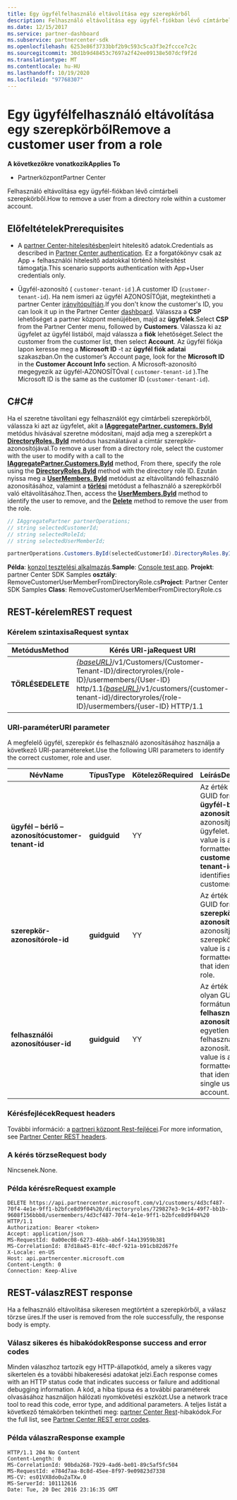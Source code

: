 ```yaml
---
title: Egy ügyfélfelhasználó eltávolítása egy szerepkörből
description: Felhasználó eltávolítása egy ügyfél-fiókban lévő címtárbeli szerepkörből.
ms.date: 12/15/2017
ms.service: partner-dashboard
ms.subservice: partnercenter-sdk
ms.openlocfilehash: 6253e86f3733bbf2b9c593c5ca3f3e2fccce7c2c
ms.sourcegitcommit: 30d1b9d48453c7697a2f42ee09138e507dcf9f2d
ms.translationtype: MT
ms.contentlocale: hu-HU
ms.lasthandoff: 10/19/2020
ms.locfileid: "97768307"
---
```

# <a name="remove-a-customer-user-from-a-role"></a><span data-ttu-id="c8e40-103">Egy ügyfélfelhasználó eltávolítása egy szerepkörből</span><span class="sxs-lookup"><span data-stu-id="c8e40-103">Remove a customer user from a role</span></span>

<span data-ttu-id="c8e40-104">**A következőkre vonatkozik**</span><span class="sxs-lookup"><span data-stu-id="c8e40-104">**Applies To**</span></span>

- <span data-ttu-id="c8e40-105">Partnerközpont</span><span class="sxs-lookup"><span data-stu-id="c8e40-105">Partner Center</span></span>

<span data-ttu-id="c8e40-106">Felhasználó eltávolítása egy ügyfél-fiókban lévő címtárbeli szerepkörből.</span><span class="sxs-lookup"><span data-stu-id="c8e40-106">How to remove a user from a directory role within a customer account.</span></span>

## <a name="prerequisites"></a><span data-ttu-id="c8e40-107">Előfeltételek</span><span class="sxs-lookup"><span data-stu-id="c8e40-107">Prerequisites</span></span>

- <span data-ttu-id="c8e40-108">A [partner Center-hitelesítésben](partner-center-authentication.md)leírt hitelesítő adatok.</span><span class="sxs-lookup"><span data-stu-id="c8e40-108">Credentials as described in [Partner Center authentication](partner-center-authentication.md).</span></span> <span data-ttu-id="c8e40-109">Ez a forgatókönyv csak az App + felhasználói hitelesítő adatokkal történő hitelesítést támogatja.</span><span class="sxs-lookup"><span data-stu-id="c8e40-109">This scenario supports authentication with App+User credentials only.</span></span>

- <span data-ttu-id="c8e40-110">Ügyfél-azonosító ( `customer-tenant-id` ).</span><span class="sxs-lookup"><span data-stu-id="c8e40-110">A customer ID (`customer-tenant-id`).</span></span> <span data-ttu-id="c8e40-111">Ha nem ismeri az ügyfél AZONOSÍTÓját, megtekintheti a partner Center [irányítópultján](https://partner.microsoft.com/dashboard).</span><span class="sxs-lookup"><span data-stu-id="c8e40-111">If you don't know the customer's ID, you can look it up in the Partner Center [dashboard](https://partner.microsoft.com/dashboard).</span></span> <span data-ttu-id="c8e40-112">Válassza a **CSP** lehetőséget a partner központ menüjében, majd az **ügyfelek**.</span><span class="sxs-lookup"><span data-stu-id="c8e40-112">Select **CSP** from the Partner Center menu, followed by **Customers**.</span></span> <span data-ttu-id="c8e40-113">Válassza ki az ügyfelet az ügyfél listából, majd válassza a **fiók** lehetőséget.</span><span class="sxs-lookup"><span data-stu-id="c8e40-113">Select the customer from the customer list, then select **Account**.</span></span> <span data-ttu-id="c8e40-114">Az ügyfél fiókja lapon keresse meg a **Microsoft ID** -t az **ügyfél fiók adatai** szakaszban.</span><span class="sxs-lookup"><span data-stu-id="c8e40-114">On the customer’s Account page, look for the **Microsoft ID** in the **Customer Account Info** section.</span></span> <span data-ttu-id="c8e40-115">A Microsoft-azonosító megegyezik az ügyfél-AZONOSÍTÓval ( `customer-tenant-id` ).</span><span class="sxs-lookup"><span data-stu-id="c8e40-115">The Microsoft ID is the same as the customer ID  (`customer-tenant-id`).</span></span>

## <a name="c"></a><span data-ttu-id="c8e40-116">C\#</span><span class="sxs-lookup"><span data-stu-id="c8e40-116">C\#</span></span>

<span data-ttu-id="c8e40-117">Ha el szeretne távolítani egy felhasználót egy címtárbeli szerepkörből, válassza ki azt az ügyfelet, akit a [**IAggregatePartner. customers. ById**](/dotnet/api/microsoft.store.partnercenter.customers.icustomercollection.byid) metódus hívásával szeretne módosítani, majd adja meg a szerepkört a [**DirectoryRoles. ById**](/dotnet/api/microsoft.store.partnercenter.customerdirectoryroles.idirectoryrolecollection.byid) metódus használatával a címtár szerepkör-azonosítójával.</span><span class="sxs-lookup"><span data-stu-id="c8e40-117">To remove a user from a directory role, select the customer with the user to modify with a call to the [**IAggregatePartner.Customers.ById**](/dotnet/api/microsoft.store.partnercenter.customers.icustomercollection.byid) method, From there, specify the role using the [**DirectoryRoles.ById**](/dotnet/api/microsoft.store.partnercenter.customerdirectoryroles.idirectoryrolecollection.byid) method with the directory role ID.</span></span> <span data-ttu-id="c8e40-118">Ezután nyissa meg a [**UserMembers. ById**](/dotnet/api/microsoft.store.partnercenter.customerdirectoryroles.iusermembercollection.byid) metódust az eltávolítandó felhasználó azonosításához, valamint a [**törlési**](/dotnet/api/microsoft.store.partnercenter.customerdirectoryroles.iusermember.delete) metódust a felhasználó a szerepkörből való eltávolításához.</span><span class="sxs-lookup"><span data-stu-id="c8e40-118">Then, access the [**UserMembers.ById**](/dotnet/api/microsoft.store.partnercenter.customerdirectoryroles.iusermembercollection.byid) method to identify the user to remove, and the [**Delete**](/dotnet/api/microsoft.store.partnercenter.customerdirectoryroles.iusermember.delete) method to remove the user from the role.</span></span>

``` csharp
// IAggregatePartner partnerOperations;
// string selectedCustomerId;
// string selectedRoleId;
// string selectedUserMemberId;

partnerOperations.Customers.ById(selectedCustomerId).DirectoryRoles.ById(selectedRoleId).UserMembers.ById(selectedUserMemberId).Delete();
```

<span data-ttu-id="c8e40-119">**Példa**: [konzol tesztelési alkalmazás](console-test-app.md).</span><span class="sxs-lookup"><span data-stu-id="c8e40-119">**Sample**: [Console test app](console-test-app.md).</span></span> <span data-ttu-id="c8e40-120">**Projekt**: partner Center SDK Samples **osztály**: RemoveCustomerUserMemberFromDirectoryRole.cs</span><span class="sxs-lookup"><span data-stu-id="c8e40-120">**Project**: Partner Center SDK Samples **Class**: RemoveCustomerUserMemberFromDirectoryRole.cs</span></span>

## <a name="rest-request"></a><span data-ttu-id="c8e40-121">REST-kérelem</span><span class="sxs-lookup"><span data-stu-id="c8e40-121">REST request</span></span>

### <a name="request-syntax"></a><span data-ttu-id="c8e40-122">Kérelem szintaxisa</span><span class="sxs-lookup"><span data-stu-id="c8e40-122">Request syntax</span></span>

| <span data-ttu-id="c8e40-123">Metódus</span><span class="sxs-lookup"><span data-stu-id="c8e40-123">Method</span></span>     | <span data-ttu-id="c8e40-124">Kérés URI-ja</span><span class="sxs-lookup"><span data-stu-id="c8e40-124">Request URI</span></span>                                                                                                                           |
|------------|---------------------------------------------------------------------------------------------------------------------------------------|
| <span data-ttu-id="c8e40-125">**TÖRLÉSE**</span><span class="sxs-lookup"><span data-stu-id="c8e40-125">**DELETE**</span></span> | <span data-ttu-id="c8e40-126">[*{baseURL}*](partner-center-rest-urls.md)/v1/Customers/{Customer-Tenant-ID}/directoryroles/{role-ID}/usermembers/{User-ID} http/1.1</span><span class="sxs-lookup"><span data-stu-id="c8e40-126">[*{baseURL}*](partner-center-rest-urls.md)/v1/customers/{customer-tenant-id}/directoryroles/{role-ID}/usermembers/{user-ID} HTTP/1.1</span></span> |

### <a name="uri-parameter"></a><span data-ttu-id="c8e40-127">URI-paraméter</span><span class="sxs-lookup"><span data-stu-id="c8e40-127">URI parameter</span></span>

<span data-ttu-id="c8e40-128">A megfelelő ügyfél, szerepkör és felhasználó azonosításához használja a következő URI-paramétereket.</span><span class="sxs-lookup"><span data-stu-id="c8e40-128">Use the following URI parameters to identify the correct customer, role and user.</span></span>

| <span data-ttu-id="c8e40-129">Név</span><span class="sxs-lookup"><span data-stu-id="c8e40-129">Name</span></span>                   | <span data-ttu-id="c8e40-130">Típus</span><span class="sxs-lookup"><span data-stu-id="c8e40-130">Type</span></span>     | <span data-ttu-id="c8e40-131">Kötelező</span><span class="sxs-lookup"><span data-stu-id="c8e40-131">Required</span></span> | <span data-ttu-id="c8e40-132">Leírás</span><span class="sxs-lookup"><span data-stu-id="c8e40-132">Description</span></span>                                                                        |
|------------------------|----------|----------|------------------------------------------------------------------------------------|
| <span data-ttu-id="c8e40-133">**ügyfél – bérlő – azonosító**</span><span class="sxs-lookup"><span data-stu-id="c8e40-133">**customer-tenant-id**</span></span> | <span data-ttu-id="c8e40-134">**guid**</span><span class="sxs-lookup"><span data-stu-id="c8e40-134">**guid**</span></span> | <span data-ttu-id="c8e40-135">Y</span><span class="sxs-lookup"><span data-stu-id="c8e40-135">Y</span></span>        | <span data-ttu-id="c8e40-136">Az érték egy GUID formátumú **ügyfél-bérlő-azonosító** , amely azonosítja az ügyfelet.</span><span class="sxs-lookup"><span data-stu-id="c8e40-136">The value is a GUID formatted **customer-tenant-id** that identifies the customer.</span></span> |
| <span data-ttu-id="c8e40-137">**szerepkör-azonosító**</span><span class="sxs-lookup"><span data-stu-id="c8e40-137">**role-id**</span></span>            | <span data-ttu-id="c8e40-138">**guid**</span><span class="sxs-lookup"><span data-stu-id="c8e40-138">**guid**</span></span> | <span data-ttu-id="c8e40-139">Y</span><span class="sxs-lookup"><span data-stu-id="c8e40-139">Y</span></span>        | <span data-ttu-id="c8e40-140">Az érték egy GUID formátumú **szerepkör-azonosító** , amely azonosítja a szerepkört.</span><span class="sxs-lookup"><span data-stu-id="c8e40-140">The value is a GUID formatted **role-id** that identifies the role.</span></span>                |
| <span data-ttu-id="c8e40-141">**felhasználói azonosító**</span><span class="sxs-lookup"><span data-stu-id="c8e40-141">**user-id**</span></span>            | <span data-ttu-id="c8e40-142">**guid**</span><span class="sxs-lookup"><span data-stu-id="c8e40-142">**guid**</span></span> | <span data-ttu-id="c8e40-143">Y</span><span class="sxs-lookup"><span data-stu-id="c8e40-143">Y</span></span>        | <span data-ttu-id="c8e40-144">Az érték egy olyan GUID formátumú **felhasználói azonosító** , amely egyetlen felhasználói fiókot azonosít.</span><span class="sxs-lookup"><span data-stu-id="c8e40-144">The value is a GUID formatted **user-id** that identifies a single user account.</span></span>   |

### <a name="request-headers"></a><span data-ttu-id="c8e40-145">Kérésfejlécek</span><span class="sxs-lookup"><span data-stu-id="c8e40-145">Request headers</span></span>

<span data-ttu-id="c8e40-146">További információ: a [partneri központ Rest-fejlécei](headers.md).</span><span class="sxs-lookup"><span data-stu-id="c8e40-146">For more information, see [Partner Center REST headers](headers.md).</span></span>

### <a name="request-body"></a><span data-ttu-id="c8e40-147">A kérés törzse</span><span class="sxs-lookup"><span data-stu-id="c8e40-147">Request body</span></span>

<span data-ttu-id="c8e40-148">Nincsenek.</span><span class="sxs-lookup"><span data-stu-id="c8e40-148">None.</span></span>

### <a name="request-example"></a><span data-ttu-id="c8e40-149">Példa kérésre</span><span class="sxs-lookup"><span data-stu-id="c8e40-149">Request example</span></span>

```http
DELETE https://api.partnercenter.microsoft.com/v1/customers/4d3cf487-70f4-4e1e-9ff1-b2bfce8d9f04%20/directoryroles/729827e3-9c14-49f7-bb1b-9608f156bbb8/usermembers/4d3cf487-70f4-4e1e-9ff1-b2bfce8d9f04%20 HTTP/1.1
Authorization: Bearer <token>
Accept: application/json
MS-RequestId: 0a00ec08-6273-46bb-ab6f-14a13959b381
MS-CorrelationId: 87d18a45-81fc-40cf-921a-b91cb82d67fe
X-Locale: en-US
Host: api.partnercenter.microsoft.com
Content-Length: 0
Connection: Keep-Alive
```

## <a name="rest-response"></a><span data-ttu-id="c8e40-150">REST-válasz</span><span class="sxs-lookup"><span data-stu-id="c8e40-150">REST response</span></span>

<span data-ttu-id="c8e40-151">Ha a felhasználó eltávolítása sikeresen megtörtént a szerepkörből, a válasz törzse üres.</span><span class="sxs-lookup"><span data-stu-id="c8e40-151">If the user is removed from the role successfully, the response body is empty.</span></span>

### <a name="response-success-and-error-codes"></a><span data-ttu-id="c8e40-152">Válasz sikeres és hibakódok</span><span class="sxs-lookup"><span data-stu-id="c8e40-152">Response success and error codes</span></span>

<span data-ttu-id="c8e40-153">Minden válaszhoz tartozik egy HTTP-állapotkód, amely a sikeres vagy sikertelen és a további hibakeresési adatokat jelzi.</span><span class="sxs-lookup"><span data-stu-id="c8e40-153">Each response comes with an HTTP status code that indicates success or failure and additional debugging information.</span></span> <span data-ttu-id="c8e40-154">A kód, a hiba típusa és a további paraméterek olvasásához használjon hálózati nyomkövetési eszközt.</span><span class="sxs-lookup"><span data-stu-id="c8e40-154">Use a network trace tool to read this code, error type, and additional parameters.</span></span> <span data-ttu-id="c8e40-155">A teljes listát a következő témakörben tekintheti meg: [partner Center Rest](error-codes.md)-hibakódok.</span><span class="sxs-lookup"><span data-stu-id="c8e40-155">For the full list, see [Partner Center REST error codes](error-codes.md).</span></span>

### <a name="response-example"></a><span data-ttu-id="c8e40-156">Példa válaszra</span><span class="sxs-lookup"><span data-stu-id="c8e40-156">Response example</span></span>

```http
HTTP/1.1 204 No Content
Content-Length: 0
MS-CorrelationId: 90bda268-7929-4ad6-be01-89c5af5fc504
MS-RequestId: e784d7aa-8c8d-45ee-8f97-9e09823d7338
MS-CV: es01VX8do0u2aTXw.0
MS-ServerId: 101112616
Date: Tue, 20 Dec 2016 23:16:35 GMT
```
